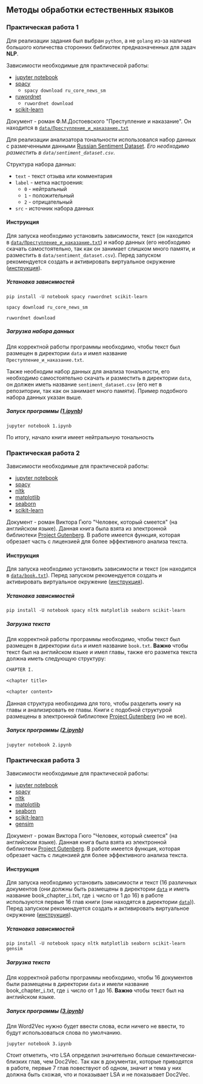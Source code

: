 ## Методы обработки естественных языков

### Практическая работа 1

Для реализации задания был выбран `python`, а не `golang` из-за наличия большого
количества сторонних библиотек предназначенных для задач **NLP**.

Зависимости необходимые для практической работы:

- [jupyter notebook](https://jupyter.org/)
- [spacy](https://spacy.io/)
  - `spacy download ru_core_news_sm`
- [ruwordnet](https://github.com/avidale/python-ruwordnet)
  - `ruwordnet download`
- [scikit-learn](https://scikit-learn.org/stable/)

Документ - роман Ф.М.Достоевского "Преступление и наказание". Он находится в
[`data/Преступление_и_наказание.txt`](data/Преступление_и_наказание.txt)

Для реализации анализатора тональности использовался набор данных с размеченными
данными
[Russian Sentiment Dataset](https://www.kaggle.com/datasets/mar1mba/russian-sentiment-dataset).
_Его необходимо разместить в `data/sentiment_dataset.csv`_.

Структура набора данных:

- `text` - текст отзыва или комментария
- `label` - метка настроения:
  - `0` - нейтральный
  - `1` - положительный
  - `2` - отрицательный
- `src` - источник набора данных

#### Инструкция

Для запуска необходимо установить зависимости, текст (он находится в
[`data/Преступление_и_наказание.txt`](data/Преступление_и_наказание.txt)) и
набор данных (его необходимо скачать самостоятельно, так как он занимает слишком
много памяти, и разместить в `data/sentiment_dataset.csv`). Перед запуском
рекомендуется создать и активировать виртуальное окружение
([инструкция](https://docs.python.org/3/library/venv.html)).

##### Установка зависимостей

```
pip install -U notebook spacy ruwordnet scikit-learn
```

```
spacy download ru_core_news_sm
```

```
ruwordnet download
```

##### Загрузка набора данных

Для корректной работы программы необходимо, чтобы текст был размещен в
директории `data` и имел название `Преступление_и_наказание.txt`.

Также необходим набор данных для анализа тональности, его необходимо
самостоятельно скачать и разместить в директории `data`, он должен иметь
название `sentiment_dataset.csv` (его нет в репозитории, так как он занимает
много памяти). Пример подобного набора данных указан выше.

##### Запуск программы ([1.ipynb](1.ipynb))

```
jupyter notebook 1.ipynb
```

По итогу, начало книги имеет нейтральную тональность

### Практическая работа 2

Зависимости необходимые для практической работы:

- [jupyter notebook](https://jupyter.org/)
- [spacy](https://spacy.io)
- [nltk](https://www.nltk.org)
- [matplotlib](https://matplotlib.org)
- [seaborn](https://seaborn.pydata.org)
- [scikit-learn](https://scikit-learn.org/stable/)

Документ - роман Виктора Гюго "Человек, который смеется" (на английском языке).
Данная книга была взята из электронной библиотеки
[Project Gutenberg](https://www.gutenberg.org/). В работе имеется функция,
которая обрезает часть с лицензией для более эффективного анализа текста.

#### Инструкция

Для запуска необходимо установить зависимости и текст (он находится в
[`data/book.txt`](data/book.txt)). Перед запуском рекомендуется создать и
активировать виртуальное окружение
([инструкция](https://docs.python.org/3/library/venv.html)).

##### Установка зависимостей

```
pip install -U notebook spacy nltk matplotlib seaborn scikit-learn
```

##### Загрузка текста

Для корректной работы программы необходимо, чтобы текст был размещен в
директории `data` и имел название `book.txt`. **Важно** чтобы текст был на
английском языке и имел главы, также его разметка текста должна иметь следующую
структуру:

```txt
CHAPTER I.

<chapter title>

<chapter content>
```

Данная структура необходима для того, чтобы разделить книгу на главы и
анализировать ее главы. Книги с подобной структурой размещены в электронной
библиотеке [Project Gutenberg](https://www.gutenberg.org/) (но не все).

##### Запуск программы ([2.ipynb](2.ipynb))

```
jupyter notebook 2.ipynb
```

### Практическая работа 3

Зависимости необходимые для практической работы:

- [jupyter notebook](https://jupyter.org/)
- [spacy](https://spacy.io)
- [nltk](https://www.nltk.org)
- [matplotlib](https://matplotlib.org)
- [seaborn](https://seaborn.pydata.org)
- [scikit-learn](https://scikit-learn.org/stable/)
- [gensim](https://pypi.org/project/gensim/)

Документ - роман Виктора Гюго "Человек, который смеется" (на английском языке).
Данная книга была взята из электронной библиотеки
[Project Gutenberg](https://www.gutenberg.org/). В работе имеется функция,
которая обрезает часть с лицензией для более эффективного анализа текста.

#### Инструкция

Для запуска необходимо установить зависимости и текст (16 различных документов
(они должны быть размещены в директории [`data`](data) и иметь название
book_chapter_`i`.txt, где `i` число от 1 до 16) в работе используются первые 16
глав книги (они находятся в директории [`data`](data))). Перед запуском
рекомендуется создать и активировать виртуальное окружение
([инструкция](https://docs.python.org/3/library/venv.html)).

##### Установка зависимостей

```
pip install -U notebook spacy nltk matplotlib seaborn scikit-learn gensim
```

##### Загрузка текста

Для корректной работы программы необходимо, чтобы 16 документов были размещены в
директории `data` и имели название book_chapter_`i`.txt, где `i` число от 1
до 16. **Важно** чтобы текст был на английском языке.

##### Запуск программы ([3.ipynb](3.ipynb))

Для Word2Vec нужно будет ввести слова, если ничего не ввести, то будут
использоваться слова по умолчанию.

```
jupyter notebook 3.ipynb
```

Стоит отметить, что LSA определил значительно больше семантически-близких глав,
чем Doc2Vec. Так как в документах, которые приводятся в работе, первые 7 глав
повествуют об одном, значит и тема у них должна быть схожая, что и показывает
LSA и не показывает Doc2Vec.
